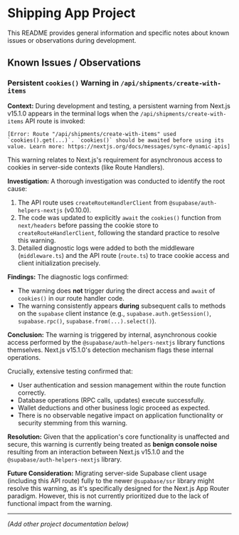# Shipping App Project

This README provides general information and specific notes about known issues or observations during development.

## Known Issues / Observations

### Persistent `cookies()` Warning in `/api/shipments/create-with-items`

**Context:**
During development and testing, a persistent warning from Next.js v15.1.0 appears in the terminal logs when the `/api/shipments/create-with-items` API route is invoked:

```
[Error: Route "/api/shipments/create-with-items" used `cookies().get(...)`. `cookies()` should be awaited before using its value. Learn more: https://nextjs.org/docs/messages/sync-dynamic-apis]
```

This warning relates to Next.js's requirement for asynchronous access to cookies in server-side contexts (like Route Handlers).

**Investigation:**
A thorough investigation was conducted to identify the root cause:
1.  The API route uses `createRouteHandlerClient` from `@supabase/auth-helpers-nextjs` (v0.10.0).
2.  The code was updated to explicitly `await` the `cookies()` function from `next/headers` before passing the cookie store to `createRouteHandlerClient`, following the standard practice to resolve this warning.
3.  Detailed diagnostic logs were added to both the middleware (`middleware.ts`) and the API route (`route.ts`) to trace cookie access and client initialization precisely.

**Findings:**
The diagnostic logs confirmed:
*   The warning does **not** trigger during the direct access and `await` of `cookies()` in our route handler code.
*   The warning consistently appears **during** subsequent calls to methods on the `supabase` client instance (e.g., `supabase.auth.getSession()`, `supabase.rpc()`, `supabase.from(...).select()`).

**Conclusion:**
The warning is triggered by internal, asynchronous cookie access performed by the `@supabase/auth-helpers-nextjs` library functions themselves. Next.js v15.1.0's detection mechanism flags these internal operations.

Crucially, extensive testing confirmed that:
*   User authentication and session management within the route function correctly.
*   Database operations (RPC calls, updates) execute successfully.
*   Wallet deductions and other business logic proceed as expected.
*   There is no observable negative impact on application functionality or security stemming from this warning.

**Resolution:**
Given that the application's core functionality is unaffected and secure, this warning is currently being treated as **benign console noise** resulting from an interaction between Next.js v15.1.0 and the `@supabase/auth-helpers-nextjs` library.

**Future Consideration:**
Migrating server-side Supabase client usage (including this API route) fully to the newer `@supabase/ssr` library might resolve this warning, as it's specifically designed for the Next.js App Router paradigm. However, this is not currently prioritized due to the lack of functional impact from the warning.

---
*(Add other project documentation below)* 